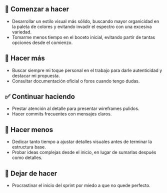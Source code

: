 ## 🌱 Comenzar a hacer
- Desarrollar un estilo visual más sólido, buscando mayor organicidad en la paleta de colores y evitando invadir el espectro con una excesiva variedad.
- Tomarme menos tiempo en el boceto inicial, evitando partir de tantas opciones desde el comienzo.

## 🔼 Hacer más
- Buscar siempre mi toque personal en el trabajo para darle autenticidad y destacar mi propuesta.
- Consultar documentación oficial o foros cuando tengo dudas.

## ✅ Continuar haciendo
- Prestar atención al detalle para presentar wireframes pulidos.
- Hacer commits frecuentes con mensajes claros.

## 🔽 Hacer menos
- Dedicar tanto tiempo a ajustar detalles visuales antes de terminar la estructura base.
- Probar ideas complejas desde el inicio, en lugar de sumarlas después como detalles.

## 🛑 Dejar de hacer
- Procrastinar el inicio del sprint por miedo a que no quede perfecto.
